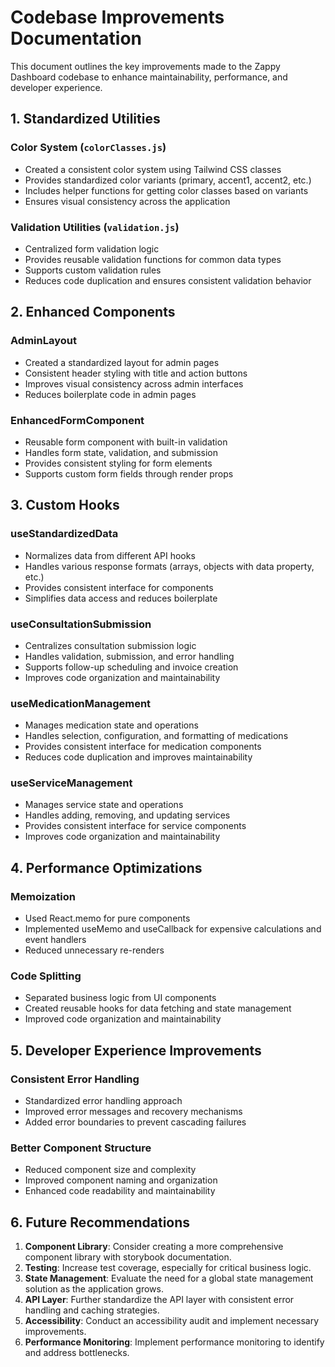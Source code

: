 # Codebase Improvements Documentation

This document outlines the key improvements made to the Zappy Dashboard codebase to enhance maintainability, performance, and developer experience.

## 1. Standardized Utilities

### Color System (`colorClasses.js`)
- Created a consistent color system using Tailwind CSS classes
- Provides standardized color variants (primary, accent1, accent2, etc.)
- Includes helper functions for getting color classes based on variants
- Ensures visual consistency across the application

### Validation Utilities (`validation.js`)
- Centralized form validation logic
- Provides reusable validation functions for common data types
- Supports custom validation rules
- Reduces code duplication and ensures consistent validation behavior

## 2. Enhanced Components

### AdminLayout
- Created a standardized layout for admin pages
- Consistent header styling with title and action buttons
- Improves visual consistency across admin interfaces
- Reduces boilerplate code in admin pages

### EnhancedFormComponent
- Reusable form component with built-in validation
- Handles form state, validation, and submission
- Provides consistent styling for form elements
- Supports custom form fields through render props

## 3. Custom Hooks

### useStandardizedData
- Normalizes data from different API hooks
- Handles various response formats (arrays, objects with data property, etc.)
- Provides consistent interface for components
- Simplifies data access and reduces boilerplate

### useConsultationSubmission
- Centralizes consultation submission logic
- Handles validation, submission, and error handling
- Supports follow-up scheduling and invoice creation
- Improves code organization and maintainability

### useMedicationManagement
- Manages medication state and operations
- Handles selection, configuration, and formatting of medications
- Provides consistent interface for medication components
- Reduces code duplication and improves maintainability

### useServiceManagement
- Manages service state and operations
- Handles adding, removing, and updating services
- Provides consistent interface for service components
- Improves code organization and maintainability

## 4. Performance Optimizations

### Memoization
- Used React.memo for pure components
- Implemented useMemo and useCallback for expensive calculations and event handlers
- Reduced unnecessary re-renders

### Code Splitting
- Separated business logic from UI components
- Created reusable hooks for data fetching and state management
- Improved code organization and maintainability

## 5. Developer Experience Improvements

### Consistent Error Handling
- Standardized error handling approach
- Improved error messages and recovery mechanisms
- Added error boundaries to prevent cascading failures

### Better Component Structure
- Reduced component size and complexity
- Improved component naming and organization
- Enhanced code readability and maintainability

## 6. Future Recommendations

1. **Component Library**: Consider creating a more comprehensive component library with storybook documentation.
2. **Testing**: Increase test coverage, especially for critical business logic.
3. **State Management**: Evaluate the need for a global state management solution as the application grows.
4. **API Layer**: Further standardize the API layer with consistent error handling and caching strategies.
5. **Accessibility**: Conduct an accessibility audit and implement necessary improvements.
6. **Performance Monitoring**: Implement performance monitoring to identify and address bottlenecks.
